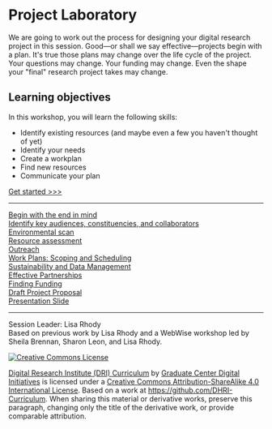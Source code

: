 # Project Laboratory

We are going to work out the process for designing your digital research project in this session. Good—or shall we say effective—projects begin with a plan. It's true those plans may change over the life cycle of the project. Your questions may change. Your funding may change. Even the shape your "final" research project takes may change. 


## Learning objectives

In this workshop, you will learn the following skills:
- Identify existing resources (and maybe even a few you haven't thought of yet)
- Identify your needs
- Create a workplan 
- Find new resources
- Communicate your plan

[Get started >>>](sections/01-ideas.md)

-----

[Begin with the end in mind](sections/01-ideas.md)  
[Identify key audiences, constituencies, and collaborators](sections/02-audience.md)  
[Environmental scan](sections/03-environment.md)  
[Resource assessment](sections/04-resources.md)  
[Outreach](sections/05-outreach.md)  
[Work Plans: Scoping and Scheduling](sections/06-workplan.md)  
[Sustainability and Data Management](sections/07-sustainability.md)  
[Effective Partnerships](sections/08-partnerships.md)  
[Finding Funding](sections/09-finding-funds.md)  
[Draft Project Proposal](sections/10-proposal.md)  
[Presentation Slide](sections/11-presentation.md)

-----

Session Leader: Lisa Rhody  
Based on previous work by Lisa Rhody and a WebWise workshop led by Sheila Brennan, Sharon Leon, and Lisa Rhody.

[![Creative Commons License](https://i.creativecommons.org/l/by-sa/4.0/88x31.png)](http://creativecommons.org/licenses/by-sa/4.0/)

[Digital Research Institute (DRI) Curriculum](http://purl.org/dc/terms/) by [Graduate Center Digital Initiatives](https://gcdi.commons.gc.cuny.edu/) is licensed under a [Creative Commons Attribution-ShareAlike 4.0 International License](http://creativecommons.org/licenses/by-sa/4.0/). Based on a work at <https://github.com/DHRI-Curriculum>. When sharing this material or derivative works, preserve this paragraph, changing only the title of the derivative work, or provide comparable attribution.
